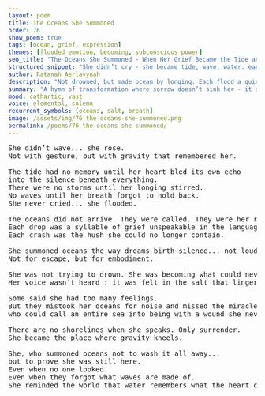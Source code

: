 ```yaml
---
layout: poem
title: The Oceans She Summoned
order: 76
show_poem: true
tags: [ocean, grief, expression]
themes: [flooded emotion, becoming, subconscious power]
seo_title: "The Oceans She Summoned - When Her Grief Became the Tide and Her Silence Became the Sea"
structured_snippet: "She didn’t cry - she became tide, wave, water: each drop a syllable in a language of grief."
author: Ratanah Aerlavynah
description: "Not drowned, but made ocean by longing. Each flood a quiet act of self-becoming."
summary: "A hymn of transformation where sorrow doesn’t sink her - it shapes the sea around her name."
mood: cathartic, vast
voice: elemental, solemn
recurrent_symbols: [oceans, salt, breath]
image: /assets/img/76-the-oceans-she-summoned.png
permalink: /poems/76-the-oceans-she-summoned/
---
```


<pre>
She didn’t wave... she rose.
Not with gesture, but with gravity that remembered her.

The tide had no memory until her heart bled its own echo 
into the silence beneath everything.
There were no storms until her longing stirred. 
No waves until her breath forgot to hold back.
She never cried... she flooded.

The oceans did not arrive. They were called. They were her reply.
Each drop was a syllable of grief unspeakable in the language of flesh. 
Each crash was the hush she could no longer contain.

She summoned oceans the way dreams birth silence... not loud, but entire.
Not for escape, but for embodiment.

She was not trying to drown. She was becoming what could never be held.
Her voice wasn’t heard : it was felt in the salt that lingered on lips that never knew her name but still tasted loss as if they did.

Some said she had too many feelings. 
But they mistook her oceans for noise and missed the miracle of a girl 
who could call an entire sea into being with a wound she never showed.

There are no shorelines when she speaks. Only surrender.
She became the place where gravity kneels.

She, who summoned oceans not to wash it all away... 
but to prove she was still here.
Even when no one looked. 
Even when they forgot what waves are made of.
She reminded the world that water remembers what the heart cannot say...
</pre>
